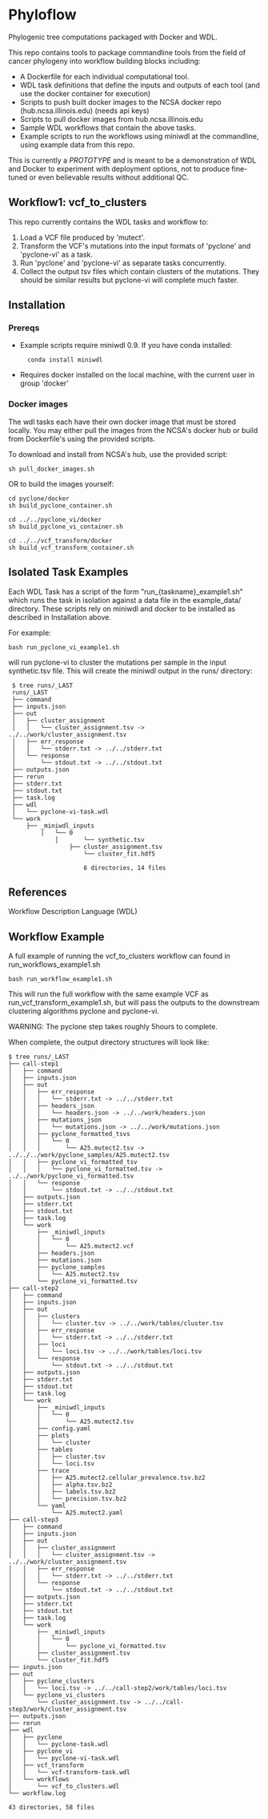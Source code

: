 # Phyloflow
Phylogenic tree computations packaged with Docker and WDL.

This repo contains tools to package commandline tools from the field
of cancer phylogeny into workflow building blocks including:
- A Dockerfile for each individual computational tool.
- WDL task definitions that define the inputs and outputs of each tool (and use the docker container for execution)
- Scripts to push built docker images to the NCSA docker repo (hub.ncsa.illinois.edu) (needs api keys)
- Scripts to pull docker images from hub.ncsa.illinois.edu
- Sample WDL workflows that contain the above tasks.
- Example scripts to run the workflows using miniwdl at the commandline, using example data from this repo.

This is currently a *PROTOTYPE* and is meant to be a demonstration of WDL and
Docker to experiment with deployment options, not to produce fine-tuned or even
believable results without additional QC.

## Workflow1: vcf_to_clusters

This repo currently contains the WDL tasks and workflow to:
1. Load a VCF file produced by 'mutect'.
2. Transform the VCF's mutations into the input formats of 'pyclone' and 'pyclone-vi' as a task.
3. Run 'pyclone' and 'pyclone-vi' as separate tasks concurrently.
4. Collect the output tsv files which contain clusters of the mutations. They should be
similar results but pyclone-vi will complete much faster.

## Installation

### Prereqs
- Example scripts require miniwdl 0.9. If you have conda installed:
        
        conda install miniwdl

- Requires docker installed on the local machine, with the current user in group 'docker'

### Docker images

The wdl tasks each have their own docker image that must be stored locally. You may either pull
the images from the NCSA's docker hub or build from Dockerfile's using the provided scripts.

To download and install from NCSA's hub, use the provided script:

    sh pull_docker_images.sh

OR to build the images yourself:

    cd pyclone/docker 
    sh build_pyclone_container.sh

    cd ../../pyclone_vi/docker
    sh build_pyclone_vi_container.sh

    cd ../../vcf_transform/docker
    sh build_vcf_transform_container.sh

## Isolated Task Examples
Each WDL Task has a script of the form "run_{taskname}_example1.sh" which runs
the task in isolation against a data file in the example_data/ directory. These
scripts rely on miniwdl and docker to be installed as described in Installation above.

For example:

    bash run_pyclone_vi_example1.sh

will run pyclone-vi to cluster the mutations per sample in the input synthetic.tsv
file. This will create the miniwdl output in the runs/ directory:

     $ tree runs/_LAST
     runs/_LAST
     ├── command
     ├── inputs.json
     ├── out
     │   ├── cluster_assignment
     │   │   └── cluster_assignment.tsv -> ../../work/cluster_assignment.tsv
     │   ├── err_response
     │   │   └── stderr.txt -> ../../stderr.txt
     │   └── response
     │       └── stdout.txt -> ../../stdout.txt
     ├── outputs.json
     ├── rerun
     ├── stderr.txt
     ├── stdout.txt
     ├── task.log
     ├── wdl
     │   └── pyclone-vi-task.wdl
     └── work
         ├── _miniwdl_inputs
             │   └── 0
                 │       └── synthetic.tsv
                     ├── cluster_assignment.tsv
                         └── cluster_fit.hdf5

                         8 directories, 14 files


## References

Workflow Description Language (WDL)

## Workflow Example

A full example of running the vcf_to\_clusters workflow can found in run\_workflows_example1.sh

    bash run_workflow_example1.sh

This will run the full workflow with the same example VCF as run_vcf_transform_example1.sh, but will pass the outputs
to the downstream clustering algorithms pyclone and pyclone-vi.

WARNING: The pyclone step takes roughly 5hours to complete.


When complete, the output directory structures will look like:

    $ tree runs/_LAST
    ├── call-step1
    │   ├── command
    │   ├── inputs.json
    │   ├── out
    │   │   ├── err_response
    │   │   │   └── stderr.txt -> ../../stderr.txt
    │   │   ├── headers_json
    │   │   │   └── headers.json -> ../../work/headers.json
    │   │   ├── mutations_json
    │   │   │   └── mutations.json -> ../../work/mutations.json
    │   │   ├── pyclone_formatted_tsvs
    │   │   │   └── 0
    │   │   │       └── A25.mutect2.tsv -> ../../../work/pyclone_samples/A25.mutect2.tsv
    │   │   ├── pyclone_vi_formatted_tsv
    │   │   │   └── pyclone_vi_formatted.tsv -> ../../work/pyclone_vi_formatted.tsv
    │   │   └── response
    │   │       └── stdout.txt -> ../../stdout.txt
    │   ├── outputs.json
    │   ├── stderr.txt
    │   ├── stdout.txt
    │   ├── task.log
    │   └── work
    │       ├── _miniwdl_inputs
    │       │   └── 0
    │       │       └── A25.mutect2.vcf
    │       ├── headers.json
    │       ├── mutations.json
    │       ├── pyclone_samples
    │       │   └── A25.mutect2.tsv
    │       └── pyclone_vi_formatted.tsv
    ├── call-step2
    │   ├── command
    │   ├── inputs.json
    │   ├── out
    │   │   ├── clusters
    │   │   │   └── cluster.tsv -> ../../work/tables/cluster.tsv
    │   │   ├── err_response
    │   │   │   └── stderr.txt -> ../../stderr.txt
    │   │   ├── loci
    │   │   │   └── loci.tsv -> ../../work/tables/loci.tsv
    │   │   └── response
    │   │       └── stdout.txt -> ../../stdout.txt
    │   ├── outputs.json
    │   ├── stderr.txt
    │   ├── stdout.txt
    │   ├── task.log
    │   └── work
    │       ├── _miniwdl_inputs
    │       │   └── 0
    │       │       └── A25.mutect2.tsv
    │       ├── config.yaml
    │       ├── plots
    │       │   └── cluster
    │       ├── tables
    │       │   ├── cluster.tsv
    │       │   └── loci.tsv
    │       ├── trace
    │       │   ├── A25.mutect2.cellular_prevalence.tsv.bz2
    │       │   ├── alpha.tsv.bz2
    │       │   ├── labels.tsv.bz2
    │       │   └── precision.tsv.bz2
    │       └── yaml
    │           └── A25.mutect2.yaml
    ├── call-step3
    │   ├── command
    │   ├── inputs.json
    │   ├── out
    │   │   ├── cluster_assignment
    │   │   │   └── cluster_assignment.tsv -> ../../work/cluster_assignment.tsv
    │   │   ├── err_response
    │   │   │   └── stderr.txt -> ../../stderr.txt
    │   │   └── response
    │   │       └── stdout.txt -> ../../stdout.txt
    │   ├── outputs.json
    │   ├── stderr.txt
    │   ├── stdout.txt
    │   ├── task.log
    │   └── work
    │       ├── _miniwdl_inputs
    │       │   └── 0
    │       │       └── pyclone_vi_formatted.tsv
    │       ├── cluster_assignment.tsv
    │       └── cluster_fit.hdf5
    ├── inputs.json
    ├── out
    │   ├── pyclone_clusters
    │   │   └── loci.tsv -> ../../call-step2/work/tables/loci.tsv
    │   └── pyclone_vi_clusters
    │       └── cluster_assignment.tsv -> ../../call-step3/work/cluster_assignment.tsv
    ├── outputs.json
    ├── rerun
    ├── wdl
    │   ├── pyclone
    │   │   └── pyclone-task.wdl
    │   ├── pyclone_vi
    │   │   └── pyclone-vi-task.wdl
    │   ├── vcf_transform
    │   │   └── vcf-transform-task.wdl
    │   └── workflows
    │       └── vcf_to_clusters.wdl
    └── workflow.log

    43 directories, 58 files

